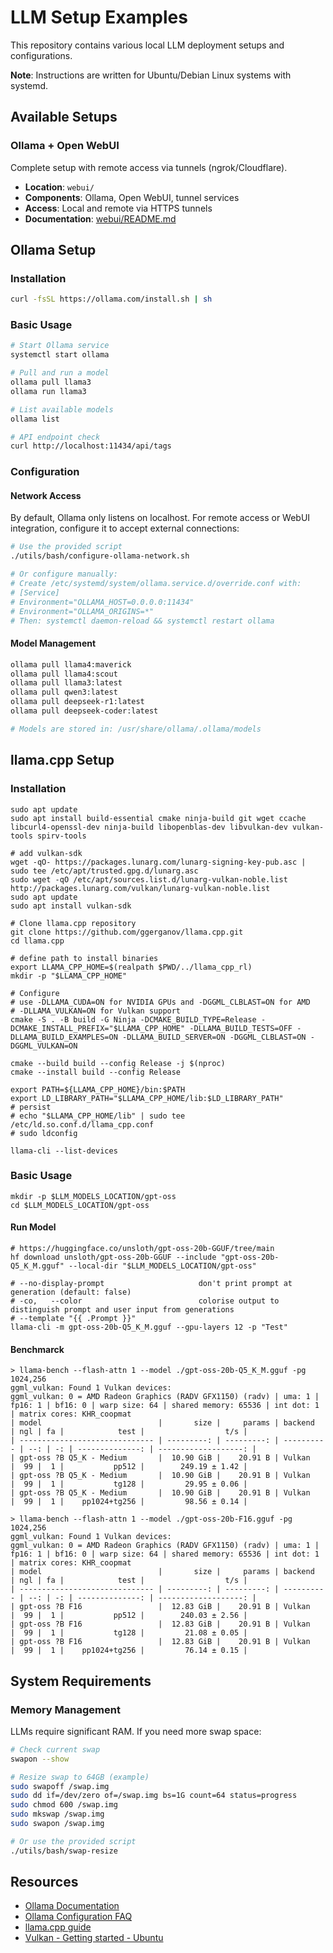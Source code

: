 # LLM Setup Examples

This repository contains various local LLM deployment setups and configurations.

**Note**: Instructions are written for Ubuntu/Debian Linux systems with systemd.

## Available Setups

### Ollama + Open WebUI

Complete setup with remote access via tunnels (ngrok/Cloudflare).

- **Location**: `webui/`
- **Components**: Ollama, Open WebUI, tunnel services
- **Access**: Local and remote via HTTPS tunnels
- **Documentation**: [webui/README.md](webui/README.md)

## Ollama Setup

### Installation

```bash
curl -fsSL https://ollama.com/install.sh | sh
```

### Basic Usage

```bash
# Start Ollama service
systemctl start ollama

# Pull and run a model
ollama pull llama3
ollama run llama3

# List available models
ollama list

# API endpoint check
curl http://localhost:11434/api/tags
```

### Configuration

#### Network Access

By default, Ollama only listens on localhost. For remote access or WebUI integration, configure it to accept external connections:

```bash
# Use the provided script
./utils/bash/configure-ollama-network.sh

# Or configure manually:
# Create /etc/systemd/system/ollama.service.d/override.conf with:
# [Service]
# Environment="OLLAMA_HOST=0.0.0.0:11434"
# Environment="OLLAMA_ORIGINS=*"
# Then: systemctl daemon-reload && systemctl restart ollama
```

#### Model Management

```bash
ollama pull llama4:maverick
ollama pull llama4:scout
ollama pull llama3:latest
ollama pull qwen3:latest
ollama pull deepseek-r1:latest
ollama pull deepseek-coder:latest

# Models are stored in: /usr/share/ollama/.ollama/models
```

## llama.cpp Setup

### Installation

```shell
sudo apt update
sudo apt install build-essential cmake ninja-build git wget ccache libcurl4-openssl-dev ninja-build libopenblas-dev libvulkan-dev vulkan-tools spirv-tools

# add vulkan-sdk
wget -qO- https://packages.lunarg.com/lunarg-signing-key-pub.asc | sudo tee /etc/apt/trusted.gpg.d/lunarg.asc
sudo wget -qO /etc/apt/sources.list.d/lunarg-vulkan-noble.list http://packages.lunarg.com/vulkan/lunarg-vulkan-noble.list
sudo apt update
sudo apt install vulkan-sdk

# Clone llama.cpp repository
git clone https://github.com/ggerganov/llama.cpp.git
cd llama.cpp

# define path to install binaries
export LLAMA_CPP_HOME=$(realpath $PWD/../llama_cpp_rl)
mkdir -p "$LLAMA_CPP_HOME"

# Configure
# use -DLLAMA_CUDA=ON for NVIDIA GPUs and -DGGML_CLBLAST=ON for AMD
# -DLLAMA_VULKAN=ON for Vulkan support
cmake -S . -B build -G Ninja -DCMAKE_BUILD_TYPE=Release -DCMAKE_INSTALL_PREFIX="$LLAMA_CPP_HOME" -DLLAMA_BUILD_TESTS=OFF -DLLAMA_BUILD_EXAMPLES=ON -DLLAMA_BUILD_SERVER=ON -DGGML_CLBLAST=ON -DGGML_VULKAN=ON

cmake --build build --config Release -j $(nproc)
cmake --install build --config Release

export PATH=${LLAMA_CPP_HOME}/bin:$PATH
export LD_LIBRARY_PATH="$LLAMA_CPP_HOME/lib:$LD_LIBRARY_PATH"
# persist
# echo "$LLAMA_CPP_HOME/lib" | sudo tee /etc/ld.so.conf.d/llama_cpp.conf
# sudo ldconfig

llama-cli --list-devices
```

### Basic Usage

```shell
mkdir -p $LLM_MODELS_LOCATION/gpt-oss
cd $LLM_MODELS_LOCATION/gpt-oss
```

#### Run Model

```shell
# https://huggingface.co/unsloth/gpt-oss-20b-GGUF/tree/main
hf download unsloth/gpt-oss-20b-GGUF --include "gpt-oss-20b-Q5_K_M.gguf" --local-dir "$LLM_MODELS_LOCATION/gpt-oss"

# --no-display-prompt                     don't print prompt at generation (default: false)
# -co,   --color                          colorise output to distinguish prompt and user input from generations
# --template "{{ .Prompt }}"
llama-cli -m gpt-oss-20b-Q5_K_M.gguf --gpu-layers 12 -p "Test"
```

#### Benchmarck

```shell
> llama-bench --flash-attn 1 --model ./gpt-oss-20b-Q5_K_M.gguf -pg 1024,256
ggml_vulkan: Found 1 Vulkan devices:
ggml_vulkan: 0 = AMD Radeon Graphics (RADV GFX1150) (radv) | uma: 1 | fp16: 1 | bf16: 0 | warp size: 64 | shared memory: 65536 | int dot: 1 | matrix cores: KHR_coopmat
| model                          |       size |     params | backend    | ngl | fa |            test |                  t/s |
| ------------------------------ | ---------: | ---------: | ---------- | --: | -: | --------------: | -------------------: |
| gpt-oss ?B Q5_K - Medium       |  10.90 GiB |    20.91 B | Vulkan     |  99 |  1 |           pp512 |        249.19 ± 1.42 |
| gpt-oss ?B Q5_K - Medium       |  10.90 GiB |    20.91 B | Vulkan     |  99 |  1 |           tg128 |         29.95 ± 0.06 |
| gpt-oss ?B Q5_K - Medium       |  10.90 GiB |    20.91 B | Vulkan     |  99 |  1 |    pp1024+tg256 |         98.56 ± 0.14 |

> llama-bench --flash-attn 1 --model ./gpt-oss-20b-F16.gguf -pg 1024,256
ggml_vulkan: Found 1 Vulkan devices:
ggml_vulkan: 0 = AMD Radeon Graphics (RADV GFX1150) (radv) | uma: 1 | fp16: 1 | bf16: 0 | warp size: 64 | shared memory: 65536 | int dot: 1 | matrix cores: KHR_coopmat
| model                          |       size |     params | backend    | ngl | fa |            test |                  t/s |
| ------------------------------ | ---------: | ---------: | ---------- | --: | -: | --------------: | -------------------: |
| gpt-oss ?B F16                 |  12.83 GiB |    20.91 B | Vulkan     |  99 |  1 |           pp512 |        240.03 ± 2.56 |
| gpt-oss ?B F16                 |  12.83 GiB |    20.91 B | Vulkan     |  99 |  1 |           tg128 |         21.08 ± 0.05 |
| gpt-oss ?B F16                 |  12.83 GiB |    20.91 B | Vulkan     |  99 |  1 |    pp1024+tg256 |         76.14 ± 0.15 |
```

## System Requirements

### Memory Management

LLMs require significant RAM. If you need more swap space:

```bash
# Check current swap
swapon --show

# Resize swap to 64GB (example)
sudo swapoff /swap.img
sudo dd if=/dev/zero of=/swap.img bs=1G count=64 status=progress
sudo chmod 600 /swap.img
sudo mkswap /swap.img
sudo swapon /swap.img

# Or use the provided script
./utils/bash/swap-resize
```

## Resources

- [Ollama Documentation](https://github.com/ollama/ollama)
- [Ollama Configuration FAQ](https://github.com/ollama/ollama/blob/main/docs/faq.md)
- [llama.cpp guide](https://blog.steelph0enix.dev/posts/llama-cpp-guide/)
- [Vulkan - Getting started - Ubuntu](https://vulkan.lunarg.com/doc/view/latest/linux/getting_started_ubuntu.html)

